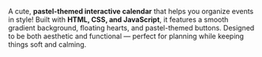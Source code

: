 A cute, **pastel-themed interactive calendar** that helps you organize events in style! 
Built with **HTML, CSS, and JavaScript**, it features a smooth gradient background, floating hearts, and pastel-themed buttons. Designed to be both aesthetic and functional — perfect for planning while keeping things soft and calming.
